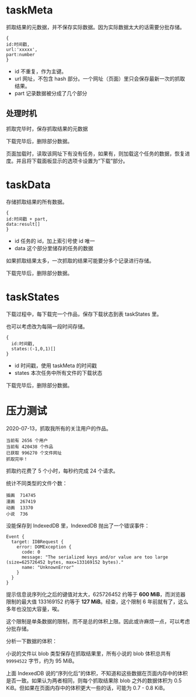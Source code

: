 # taskMeta

抓取结果的元数据，并不保存实际数据。因为实际数据太大的话需要分批存储。


```
{
id:时间戳,
url:'xxxxx',
part:number
}
```

- id 不重复，作为主键。
- url   网址，不包含 hash 部分。一个网址（页面）里只会保存最新一次的抓取结果。
- part  记录数据被分成了几个部分

## 处理时机

抓取完毕时，保存抓取结果的元数据

下载完毕后，删除部分数据。

页面加载时，读取该网址下有没有任务，如果有，则加载这个任务的数据，恢复进度。并且将下载面板显示的选项卡设置为“下载”部分。

# taskData

存储抓取结果的所有数据。

```
{
id:时间戳 + part,
data:result[]
}
```

- id 任务的 id，加上索引号使 id 唯一
- data  这个部分里储存的任务的数据

如果抓取结果太多，一次抓取的结果可能要分多个记录进行存储。

下载完毕后，删除部分数据。

# taskStates

下载过程中，每下载完一个作品，保存下载状态到表 taskStates 里。

也可以考虑改为每隔一段时间存储。

```
{
  id:时间戳,
  states:(-1,0,1)[]
}
```

- id 时间戳，使用 taskMeta 的时间戳
- states 本次任务中所有文件的下载状态

下载完毕后，删除部分数据。

# 压力测试

2020-07-13，抓取我所有的关注用户的作品。

```
当前有 2656 个用户
当前有 420438 个作品
已获取 996270 个文件网址
抓取完毕！
```

抓取约花费了 5 个小时，每秒约完成 24 个请求。

统计不同类型的文件个数：

```
插画  714745
漫画  267419
动画  13370
小说  736
```

没能保存到 IndexedDB 里，IndexedDB 抛出了一个错误事件：

```
Event {
  target: IDBRequest {
    error: DOMException {
      code: 0
      message: "The serialized keys and/or value are too large (size=625726452 bytes, max=133169152 bytes)."
      name: "UnknownError"
    }
  }
}
```

提示信息说序列化之后的键值对太大，625726452 约等于 **600 MiB**，而浏览器限制的最大值 133169152 约等于 **127 MiB**。经查，这个限制 6 年前就有了，这么多年也没加大容量，唉。

这个限制是单条数据的限制，而不是总的体积上限。因此或许麻烦一点，可以考虑分批存储。

分析一下数据的体积：

小说的文件以 blob 类型保存在抓取结果里，所有小说的 blob 体积总共有 `99994522` 字节，约为 95 MiB。

上面 IndexedDB 说的“序列化后”的体积，不知道和这些数据在页面内存中的体积是否一致。如果认为两者相同，则每个抓取结果除 blob 之外的数据体积为 0.5 KiB。但如果在页面内存中的体积更大一些的话，可能为 0.7 - 0.8 KiB。
